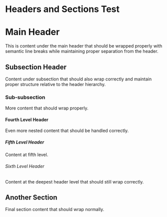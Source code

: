 # Headers and Sections Test

# Main Header

This is content under the main header that should be wrapped properly with semantic line breaks while maintaining proper separation from the header.

## Subsection Header

Content under subsection that should also wrap correctly and maintain proper structure relative to the header hierarchy.

### Sub-subsection

More content that should wrap properly.

#### Fourth Level Header

Even more nested content that should be handled correctly.

##### Fifth Level Header

Content at fifth level.

###### Sixth Level Header

Content at the deepest header level that should still wrap correctly.

## Another Section

Final section content that should wrap normally.